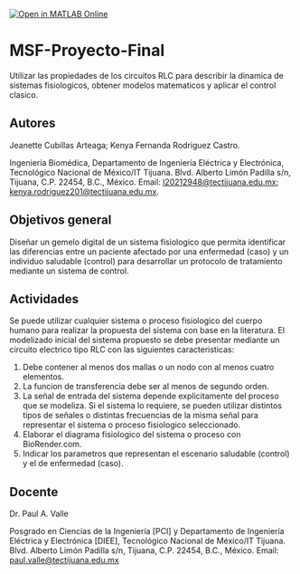 [![Open in MATLAB Online](https://www.mathworks.com/images/responsive/global/open-in-matlab-online.svg)](https://matlab.mathworks.com/open/github/v1?repo=jeanettecubillas/MSF-Proyecto-Final)

# MSF-Proyecto-Final
Utilizar las propiedades de los circuitos RLC para describir la dinamica de sistemas fisiologicos, obtener modelos matematicos y aplicar el control clasico.

## Autores
Jeanette Cubillas Arteaga; Kenya Fernanda Rodriguez Castro.

Ingeniería Biomédica, Departamento de Ingeniería Eléctrica y Electrónica, Tecnológico Nacional de México/IT Tijuana. Blvd. Alberto Limón Padilla s/n, Tijuana, C.P. 22454, B.C., México. 
Email: l20212948@tectijuana.edu.mx; kenya.rodriguez201@tectijuana.edu.mx.

## Objetivos general
Diseñar un gemelo digital de un sistema fisiologico que permita identificar las diferencias entre un paciente afectado por una enfermedad (caso) y un individuo saludable (control) para desarrollar un protocolo de tratamiento mediante un sistema de control.

## Actividades
Se puede utilizar cualquier sistema o proceso fisiologico del cuerpo humano para realizar la propuesta del sistema con base en la literatura. El modelizado inicial del sistema propuesto se debe presentar mediante un circuito electrico tipo RLC con las siguientes caracteristicas:
1. Debe contener al menos dos mallas o un nodo con al menos cuatro elementos.
2. La funcion de transferencia debe ser al menos de segundo orden.
3. La señal de entrada del sistema depende explicitamente del proceso que se modeliza. Si el sistema lo requiere, se pueden utilizar distintos tipos de señales o distintas frecuencias de la misma señal para representar el sistema o proceso fisiologico seleccionado.
4. Elaborar el diagrama fisiologico del sistema o proceso con BioRender.com.
5. Indicar los parametros que representan el escenario saludable (control) y el de enfermedad (caso).

## Docente
Dr. Paul A. Valle

Posgrado en Ciencias de la Ingeniería [PCI] y Departamento de Ingeniería Eléctrica y Electrónica [DIEE], Tecnológico Nacional de México/IT Tijuana. Blvd. Alberto Limón Padilla s/n, Tijuana, C.P. 22454, B.C., México. Email: paul.valle@tectijuana.edu.mx
